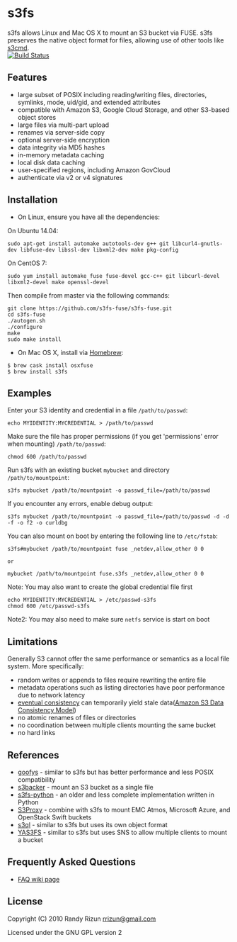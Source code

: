 s3fs
====

s3fs allows Linux and Mac OS X to mount an S3 bucket via FUSE.
s3fs preserves the native object format for files, allowing use of other tools like [s3cmd](http://s3tools.org/s3cmd).  
[![Build Status](https://travis-ci.org/s3fs-fuse/s3fs-fuse.svg?branch=master)](https://travis-ci.org/s3fs-fuse/s3fs-fuse)

Features
--------

* large subset of POSIX including reading/writing files, directories, symlinks, mode, uid/gid, and extended attributes
* compatible with Amazon S3, Google Cloud Storage, and other S3-based object stores
* large files via multi-part upload
* renames via server-side copy
* optional server-side encryption
* data integrity via MD5 hashes
* in-memory metadata caching
* local disk data caching
* user-specified regions, including Amazon GovCloud
* authenticate via v2 or v4 signatures

Installation
------------

* On Linux, ensure you have all the dependencies:

On Ubuntu 14.04:

```
sudo apt-get install automake autotools-dev g++ git libcurl4-gnutls-dev libfuse-dev libssl-dev libxml2-dev make pkg-config
```

On CentOS 7:

```
sudo yum install automake fuse fuse-devel gcc-c++ git libcurl-devel libxml2-devel make openssl-devel
```

Then compile from master via the following commands:

```
git clone https://github.com/s3fs-fuse/s3fs-fuse.git
cd s3fs-fuse
./autogen.sh
./configure
make
sudo make install
```

* On Mac OS X, install via [Homebrew](http://brew.sh/):

```ShellSession
$ brew cask install osxfuse
$ brew install s3fs
```

Examples
--------

Enter your S3 identity and credential in a file `/path/to/passwd`:

```
echo MYIDENTITY:MYCREDENTIAL > /path/to/passwd
```

Make sure the file has proper permissions (if you get 'permissions' error when mounting) `/path/to/passwd`:

```
chmod 600 /path/to/passwd
```

Run s3fs with an existing bucket `mybucket` and directory `/path/to/mountpoint`:

```
s3fs mybucket /path/to/mountpoint -o passwd_file=/path/to/passwd
```

If you encounter any errors, enable debug output:

```
s3fs mybucket /path/to/mountpoint -o passwd_file=/path/to/passwd -d -d -f -o f2 -o curldbg
```

You can also mount on boot by entering the following line to `/etc/fstab`:

```
s3fs#mybucket /path/to/mountpoint fuse _netdev,allow_other 0 0

or

mybucket /path/to/mountpoint fuse.s3fs _netdev,allow_other 0 0
```

Note: You may also want to create the global credential file first

```
echo MYIDENTITY:MYCREDENTIAL > /etc/passwd-s3fs
chmod 600 /etc/passwd-s3fs
```

Note2: You may also need to make sure `netfs` service is start on boot


Limitations
-----------

Generally S3 cannot offer the same performance or semantics as a local file system.  More specifically:

* random writes or appends to files require rewriting the entire file
* metadata operations such as listing directories have poor performance due to network latency
* [eventual consistency](https://en.wikipedia.org/wiki/Eventual_consistency) can temporarily yield stale data([Amazon S3 Data Consistency Model](http://docs.aws.amazon.com/AmazonS3/latest/dev/Introduction.html#ConsistencyModel))
* no atomic renames of files or directories
* no coordination between multiple clients mounting the same bucket
* no hard links

References
----------

* [goofys](https://github.com/kahing/goofys) - similar to s3fs but has better performance and less POSIX compatibility
* [s3backer](https://github.com/archiecobbs/s3backer) - mount an S3 bucket as a single file
* [s3fs-python](https://fedorahosted.org/s3fs/) - an older and less complete implementation written in Python
* [S3Proxy](https://github.com/andrewgaul/s3proxy) - combine with s3fs to mount EMC Atmos, Microsoft Azure, and OpenStack Swift buckets
* [s3ql](https://bitbucket.org/nikratio/s3ql/) - similar to s3fs but uses its own object format
* [YAS3FS](https://github.com/danilop/yas3fs) - similar to s3fs but uses SNS to allow multiple clients to mount a bucket

Frequently Asked Questions
--------------------------
* [FAQ wiki page](https://github.com/s3fs-fuse/s3fs-fuse/wiki/FAQ)

License
-------

Copyright (C) 2010 Randy Rizun <rrizun@gmail.com>

Licensed under the GNU GPL version 2
